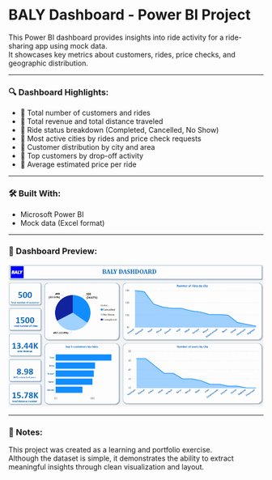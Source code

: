 # BALY Dashboard - Power BI Project

This Power BI dashboard provides insights into ride activity for a ride-sharing app using mock data.  
It showcases key metrics about customers, rides, price checks, and geographic distribution.

---

### 🔍 Dashboard Highlights:
- 📌 Total number of customers and rides  
- 📌 Total revenue and total distance traveled  
- 📌 Ride status breakdown (Completed, Cancelled, No Show)  
- 📌 Most active cities by rides and price check requests  
- 📌 Customer distribution by city and area  
- 📌 Top customers by drop-off activity  
- 📌 Average estimated price per ride  

---

### 🛠️ Built With:
- Microsoft Power BI  
- Mock data (Excel format)

---

### 📸 Dashboard Preview:
![Dashboard Screenshot](dashboard_preview.png)

---

### 📝 Notes:
This project was created as a learning and portfolio exercise.  
Although the dataset is simple, it demonstrates the ability to extract meaningful insights through clean visualization and layout.
